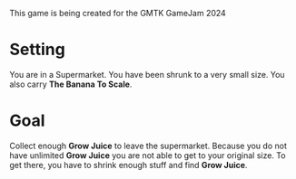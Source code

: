This game is being created for the GMTK GameJam 2024

# Setting
You are in a Supermarket. You have been shrunk to a very small size. You also carry **The Banana To Scale**. 
# Goal
Collect enough **Grow Juice** to leave the supermarket.
Because you do not have unlimited **Grow Juice** you are not able to get to your original size. To get there, you have to shrink enough stuff and find **Grow Juice**.
